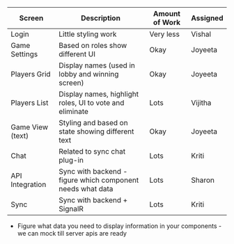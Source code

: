 
Screen | Description | Amount of Work | Assigned
----|---| ----|---|
Login | Little styling work | Very less | Vishal
Game Settings | Based on roles show different UI | Okay | Joyeeta
Players Grid | Display names (used in lobby and winning screen) | Okay | Joyeeta
Players List | Display names, highlight roles, UI to vote and eliminate | Lots | Vijitha
Game View (text) | Styling and based on state showing different text| Okay | Joyeeta
Chat | Related to sync chat plug-in | Lots | Kriti
API Integration | Sync with backend - figure which component needs what data | Lots | Sharon
Sync | Sync with backend + SignalR | Lots | Kriti


- Figure what data you need to display information in your components - we can mock till server apis are ready